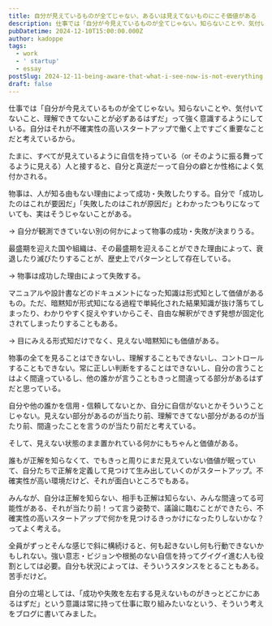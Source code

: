 ```yaml
---
title: 自分が見えているものが全てじゃない、あるいは見えてないものにこそ価値がある
description: 仕事では「自分が今見えているものが全てじゃない。知らないことや、気付いてないこと、理解できてないことが必ずあるはずだ」って強く意識するようにしている。
pubDatetime: 2024-12-10T15:00:00.000Z
author: kadoppe
tags:
  - work
  - ' startup'
  - essay
postSlug: 2024-12-11-being-aware-that-what-i-see-now-is-not-everything
draft: false
---
```


仕事では「自分が今見えているものが全てじゃない。知らないことや、気付いてないこと、理解できてないことが必ずあるはずだ」って強く意識するようにしている。自分はそれが不確実性の高いスタートアップで働く上ですごく重要なことだと考えているから。

たまに、すべてが見えているように自信を持っている（or そのように振る舞ってるように見える）人と接すると、自分と真逆だーって自分の癖とか性格によく気付かされる。

物事は、人が知る由もない理由によって成功・失敗したりする。自分で「成功したのはこれが要因だ」「失敗したのはこれが原因だ」とわかったつもりになっていても、実はそうじゃないことがある。

→ 自分が観測できていない別の何かによって物事の成功・失敗が決まりうる。

最盛期を迎えた国や組織は、その最盛期を迎えることができた理由によって、衰退したり滅びたりすることが、歴史上でパターンとして存在している。

→ 物事は成功した理由によって失敗する。

マニュアルや設計書などのドキュメントになった知識は形式知として価値があるもの。ただ、暗黙知が形式知になる過程で単純化された結果知識が抜け落ちてしまったり、わかりやすく捉えやすいからこそ、自由な解釈ができず発想が固定化されてしまったりすることもある。

→ 目にみえる形式知だけでなく、見えない暗黙知にも価値がある。

物事の全てを見ることはできないし、理解することもできないし、コントロールすることもできない。常に正しい判断をすることはできないし、自分の言うことはよく間違っているし、他の誰かが言うこともきっと間違ってる部分があるはずだと思っている。

自分や他の誰かを信用・信頼してないとか、自分に自信がないとかそういうことじゃない。見えない部分があるのが当たり前、理解できてない部分があるのが当たり前、間違ったことを言うのが当たり前だと考えている。

そして、見えない状態のまま置かれている何かにもちゃんと価値がある。

誰もが正解を知らなくて、でもきっと周りにまだ見えていない価値が眠っていて、自分たちで正解を定義して見つけて生み出していくのがスタートアップ。不確実性が高い環境だけど、それが面白いところでもある。

みんなが、自分は正解を知らない、相手も正解は知らない、みんな間違ってる可能性がある、それが当たり前！って言う姿勢で、議論に臨むことができたら、不確実性の高いスタートアップで何かを見つけるきっかけになったりしないかな？ってよく考える。

全員がずっとそんな感じで斜に構続けると、何も起きないし何も行動できないかもしれない。強い意志・ビジョンや根拠のない自信を持ってグイグイ進む人も役割としては必要。自分も状況によっては、そういうスタンスをとることもある。苦手だけど。

自分の立場としては、「成功や失敗を左右する見えないものがきっとどこかにあるはずだ」という意識は常に持って仕事に取り組みたいなという、そういう考えをブログに書いてみました。
